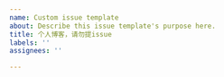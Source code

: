 ```yaml
---
name: Custom issue template
about: Describe this issue template's purpose here.
title: 个人博客，请勿提issue
labels: ''
assignees: ''

---
```



